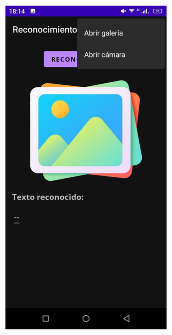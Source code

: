 ![](https://github.com/DamianPyCoder/App__Reconocimiento_texto/blob/main/Reconocimientotexto_picts/1.jpeg)

